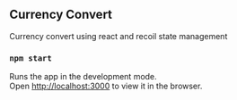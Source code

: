 ## Currency Convert

Currency convert using react and recoil state management

### `npm start`

Runs the app in the development mode.<br />
Open [http://localhost:3000](http://localhost:3000) to view it in the browser.
